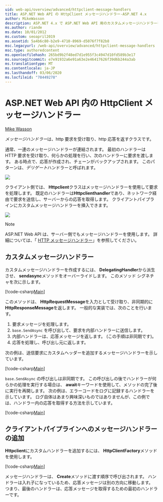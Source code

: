 ```yaml
---
uid: web-api/overview/advanced/httpclient-message-handlers
title: ASP.NET Web API の HttpClient メッセージハンドラー-ASP.NET 4.x
author: MikeWasson
description: ASP.NET 4.x で ASP.NET Web API 用のカスタムメッセージハンドラーを作成する
ms.author: riande
ms.date: 10/01/2012
ms.custom: seoapril2019
ms.assetid: 5a4b6c80-b2e9-4710-8969-d5076f7f82b8
msc.legacyurl: /web-api/overview/advanced/httpclient-message-handlers
msc.type: authoredcontent
ms.openlocfilehash: 265bd9b2f48ed7d1e955f3c4947d10fd589b3e17
ms.sourcegitcommit: e7e91932a6e91a63e2e46417626f39d6b244a3ab
ms.translationtype: MT
ms.contentlocale: ja-JP
ms.lasthandoff: 03/06/2020
ms.locfileid: "78449278"
---
```

# <a name="httpclient-message-handlers-in-aspnet-web-api"></a>ASP.NET Web API 内の HttpClient メッセージハンドラー

[Mike Wasson](https://github.com/MikeWasson)

*メッセージハンドラー*は、http 要求を受け取り、http 応答を返すクラスです。

通常、一連のメッセージハンドラーが連結されます。 最初のハンドラーは HTTP 要求を受け取り、何らかの処理を行い、次のハンドラーに要求を渡します。 ある時点で、応答が作成され、チェーンがバックアップされます。 このパターンは、*デリゲート*ハンドラーと呼ばれます。

![](httpclient-message-handlers/_static/image1.png)

クライアント側では、 **Httpclient**クラスはメッセージハンドラーを使用して要求を処理します。 既定のハンドラーは**Httpclienthandler**であり、ネットワーク経由で要求を送信し、サーバーからの応答を取得します。 クライアントパイプラインにカスタムメッセージハンドラーを挿入できます。

![](httpclient-message-handlers/_static/image2.png)

> [!NOTE]
> ASP.NET Web API は、サーバー側でもメッセージハンドラーを使用します。 詳細については、「 [HTTP メッセージハンドラー](http-message-handlers.md)」を参照してください。

## <a name="custom-message-handlers"></a>カスタムメッセージハンドラー

カスタムメッセージハンドラーを作成するには、 **DelegatingHandler**から派生させ、 **sendasync**メソッドをオーバーライドします。 このメソッド シグネチャを次に示します。

[!code-csharp[Main](httpclient-message-handlers/samples/sample1.cs)]

このメソッドは、 **HttpRequestMessage**を入力として受け取り、非同期的に**HttpResponseMessage**を返します。 一般的な実装では、次のことを行います。

1. 要求メッセージを処理します。
2. `base.SendAsync` を呼び出して、要求を内部ハンドラーに送信します。
3. 内部ハンドラーは、応答メッセージを返します。 (この手順は非同期です)。
4. 応答を処理し、呼び出し元に返します。

次の例は、送信要求にカスタムヘッダーを追加するメッセージハンドラーを示しています。

[!code-csharp[Main](httpclient-message-handlers/samples/sample2.cs)]

`base.SendAsync` の呼び出しは非同期です。 この呼び出しの後でハンドラーが何らかの処理を実行する場合は、 **await**キーワードを使用して、メソッドの完了後に実行を再開します。 次の例は、エラーコードをログに記録するハンドラーを示しています。 ログ自体はあまり興味深いものではありませんが、この例では、ハンドラー内の応答を取得する方法を示しています。

[!code-csharp[Main](httpclient-message-handlers/samples/sample3.cs?highlight=10,13)]

## <a name="adding-message-handlers-to-the-client-pipeline"></a>クライアントパイプラインへのメッセージハンドラーの追加

**Httpclient**にカスタムハンドラーを追加するには、 **HttpClientFactory**メソッドを使用します。

[!code-csharp[Main](httpclient-message-handlers/samples/sample4.cs)]

メッセージハンドラーは、 **Create**メソッドに渡す順序で呼び出されます。 ハンドラーは入れ子になっているため、応答メッセージは別の方向に移動します。 つまり、最後のハンドラーは、応答メッセージを取得するための最初のハンドラーです。
